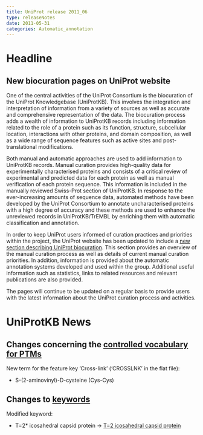 ```yaml
---
title: UniProt release 2011_06
type: releaseNotes
date: 2011-05-31
categories: Automatic_annotation
---
```


# Headline

## New biocuration pages on UniProt website

One of the central activities of the UniProt Consortium is the biocuration of the UniProt Knowledgebase (UniProtKB). This involves the integration and interpretation of information from a variety of sources as well as accurate and comprehensive representation of the data. The biocuration process adds a wealth of information to UniProtKB records including information related to the role of a protein such as its function, structure, subcellular location, interactions with other proteins, and domain composition, as well as a wide range of sequence features such as active sites and post-translational modifications.

Both manual and automatic approaches are used to add information to UniProtKB records. Manual curation provides high-quality data for experimentally characterised proteins and consists of a critical review of experimental and predicted data for each protein as well as manual verification of each protein sequence. This information is included in the manually reviewed Swiss-Prot section of UniProtKB. In response to the ever-increasing amounts of sequence data, automated methods have been developed by the UniProt Consortium to annotate uncharacterised proteins with a high degree of accuracy and these methods are used to enhance the unreviewed records in UniProtKB/TrEMBL by enriching them with automatic classification and annotation.

In order to keep UniProt users informed of curation practices and priorities within the project, the UniProt website has been updated to include a [new section describing UniProt biocuration](https://www.uniprot.org/help/biocuration). This section provides an overview of the manual curation process as well as details of current manual curation priorities. In addition, information is provided about the automatic annotation systems developed and used within the group. Additional useful information such as statistics, links to related resources and relevant publications are also provided.

The pages will continue to be updated on a regular basis to provide users with the latest information about the UniProt curation process and activities.

# UniProtKB News

## Changes concerning the [controlled vocabulary for PTMs](https://ftp.uniprot.org/pub/databases/uniprot/current_release/knowledgebase/complete/docs/ptmlist)

New term for the feature key ‘Cross-link’ (‘CROSSLNK’ in the flat file):

-   S-(2-aminovinyl)-D-cysteine (Cys-Cys)

## Changes to [keywords](https://ftp.uniprot.org/pub/databases/uniprot/current_release/knowledgebase/complete/docs/keywlist)

Modified keyword:

-   T=2\* icosahedral capsid protein -&gt; [T=2 icosahedral capsid protein](https://www.uniprot.org/keywords/KW-1141)
